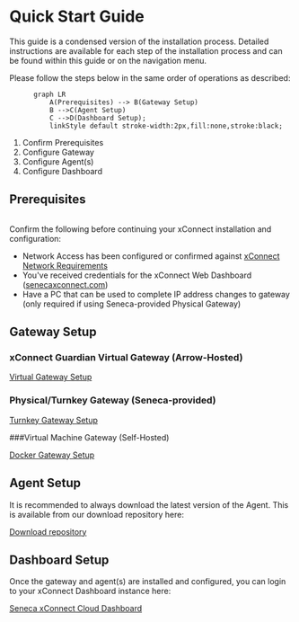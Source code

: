 # Quick Start Guide

This guide is a condensed version of the installation process. Detailed instructions are available 
for each step of the installation process and can be found within this guide or on the navigation menu.

Please follow the steps below in the same order of operations as described:

```mermaid
      graph LR
          A(Prerequisites) --> B(Gateway Setup)
          B -->C(Agent Setup)
          C -->D(Dashboard Setup);
          linkStyle default stroke-width:2px,fill:none,stroke:black;
```

1. Confirm Prerequisites
2. Configure Gateway
3. Configure Agent(s)
4. Configure Dashboard

## Prerequisites
<div class="aligncenter" style="width: 100%">
<p class="aligncenter" style="text-align: center">
    <img src="https://image.flaticon.com/icons/svg/394/394592.svg" style="max-width:25%;" alt="" />
</p>
</div>
Confirm the following before continuing your xConnect installation and configuration:


* Network Access has been configured or confirmed against [xConnect Network Requirements](/xconnect_docs/Network_Requirements)
* You've received credentials for the xConnect Web Dashboard ([senecaxconnect.com](http://senecaxconnect.com))
* Have a PC that can be used to complete IP address changes to gateway (only required if using Seneca-provided Physical Gateway)
    

## Gateway Setup

### xConnect Guardian Virtual Gateway (Arrow-Hosted)

[Virtual Gateway Setup](/xconnect_docs/Gateway_Virtual)

### Physical/Turnkey Gateway (Seneca-provided)

[Turnkey Gateway Setup](/xconnect_docs/Gateway_TurnKey)

###Virtual Machine Gateway (Self-Hosted)

[Docker Gateway Setup](/xconnect_docs/Gateway_Docker)

## Agent Setup

It is recommended to always download the latest version of the Agent. This is available from our 
download repository here:

[Download repository](https://download.senecaxconnect.com/files/Agent/xConnect_Server_Agent(Latest).zip)

## Dashboard Setup

Once the gateway and agent(s) are installed and configured, you can login to your xConnect
Dashboard instance here:

[Seneca xConnect Cloud Dashboard](https://www.senecaxconnect.com)
